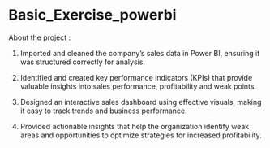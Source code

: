# Basic_Exercise_powerbi
About the project :
1) Imported and cleaned the company’s sales data in Power BI, ensuring it was structured correctly for analysis.

2) Identified and created key performance indicators (KPIs) that provide valuable insights into sales performance, profitability and weak points.

3) Designed an interactive sales dashboard using effective visuals, making it easy to track trends and business performance.

4) Provided actionable insights that help the organization identify weak areas and opportunities to optimize strategies for increased profitability.
